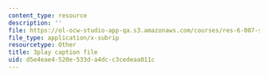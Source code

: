 ```yaml
---
content_type: resource
description: ''
file: https://ol-ocw-studio-app-qa.s3.amazonaws.com/courses/res-6-007-signals-and-systems-spring-2011/d5e4eae4520e533da4dcc3cedeaa011c_P3eLer1edx8.vtt
file_type: application/x-subrip
resourcetype: Other
title: 3play caption file
uid: d5e4eae4-520e-533d-a4dc-c3cedeaa011c
---
```

